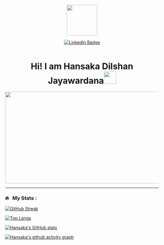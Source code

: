 
<p align="center"><img src="https://media.giphy.com/media/M9gbBd9nbDrOTu1Mqx/giphy.gif" width="100"/></p>
<p align="center">
<a href="https://www.linkedin.com/in/hansaka-jayawardana-8a33b6183"><img src="https://img.shields.io/badge/LinkedIn-blue?style=for-the-badge&logo=linkedin&logoColor=white" alt="LinkedIn Badge"></a>
</p>
<!-- <p align="center">
<a href="https://www.buymeacoffee.com/zed0" target="_blank"><img src="https://cdn.buymeacoffee.com/buttons/default-orange.png" alt="Buy Me A Coffee" height="41" width="174"></a>
</p> -->
<p align="center"><img src="https://komarev.com/ghpvc/?username=HansakaDilshanJayawardana&style=flat-square&color=blue" alt=""></p>

<h1 align="center">Hi! I am Hansaka Dilshan Jayawardana<img src="https://media.giphy.com/media/hvRJCLFzcasrR4ia7z/giphy.gif" width="40"></h1>

<p align="center"><img src="https://media.giphy.com/media/dWesBcTLavkZuG35MI/giphy.gif" width="600" height="300"  /></p>

<!-- ### :woman_technologist: &nbsp;About Me :

I am a Full Stack Developer <img src="https://media.giphy.com/media/WUlplcMpOCEmTGBtBW/giphy.gif" width="30"> from India.

- 🔭 I’m working as a Software Engineer and contributing to frontend and backend for building web applications.
- 🌱 Exploring Technical Content Writing.
- ⚡ In my free time I solve problems on GeeksforGeeks and read tech articles.
- 📫 How to reach me: &nbsp; [![Linkedin Badge](https://img.shields.io/badge/-kakbar-blue?style=flat&logo=Linkedin&logoColor=white)](https://www.linkedin.com/in/kakbar) -->

---

### 🔥 &nbsp; My Stats :
[![GitHub Streak](http://github-readme-streak-stats.herokuapp.com?user=HansakaDilshanJayawardana&theme=radical&background=000000)](https://git.io/streak-stats)

[![Top Langs](https://github-readme-stats.vercel.app/api/top-langs/?username=HansakaDilshanJayawardana&layout=compact&theme=radical)](https://github.com/HansakaDilshanJayawardana/github-readme-langs)

[![Hansaka's GitHub stats](https://github-readme-stats.vercel.app/api?username=HansakaDilshanJayawardana&show_icons=true&theme=radical&custom_title=Hansaka's%20Github%20Activity%20Graph)](https://github.com/HansakaDilshanJayawardana/github-readme-stats)

[![Hansaka's github activity graph](https://activity-graph.herokuapp.com/graph?username=HansakaDilshanJayawardana&theme=react-dark&custom_title=Hansaka's%20Github%20Stats)](https://github.com/HansakaDilshanJayawardana/github-readme-activity-graph)

<!-- ### ✍️ Blog Posts : 
- [How to Create REST APIs with Java and Spring Boot](https://www.twilio.com/blog/create-rest-apis-java-spring-boot)
- [How to Implement Memoization in React to Improve Performance](https://www.sitepoint.com/implement-memoization-in-react-to-improve-performance/)
- [How to Create an Impressive GitHub Profile README](https://www.sitepoint.com/github-profile-readme/)<!-- BLOG-POST-LIST:START -->
<!-- BLOG-POST-LIST:END -->
